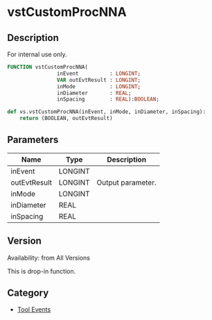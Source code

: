 # vstCustomProcNNA

## Description
For internal use only.

```pascal
FUNCTION vstCustomProcNNA(
				inEvent          : LONGINT;
				VAR outEvtResult : LONGINT;
				inMode           : LONGINT;
				inDiameter       : REAL;
				inSpacing        : REAL):BOOLEAN;
```

```python
def vs.vstCustomProcNNA(inEvent, inMode, inDiameter, inSpacing):
    return (BOOLEAN, outEvtResult)
```

## Parameters
|Name|Type|Description|
|---|---|---|
|inEvent|LONGINT|   |
|outEvtResult|LONGINT|Output parameter.|
|inMode|LONGINT|   |
|inDiameter|REAL|   |
|inSpacing|REAL|   |

## Version
Availability: from All Versions

This is drop-in function.

## Category
* [Tool Events](../Categories/Tool%20Events.md)
